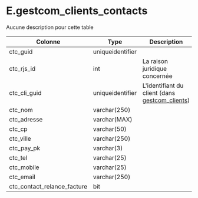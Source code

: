 # E.gestcom_clients_contacts

Aucune description pour cette table

Colonne|Type|Description
---|---|---
ctc_guid|uniqueidentifier|
ctc_rjs_id|int|La raison juridique concernée 
ctc_cli_guid|uniqueidentifier|L'identifiant du client (dans [gestcom_clients](generated_gestcom_clients.md)) 
ctc_nom|varchar(250)|
ctc_adresse|varchar(MAX)|
ctc_cp|varchar(50)|
ctc_ville|varchar(250)|
ctc_pay_pk|varchar(3)|
ctc_tel|varchar(25)|
ctc_mobile|varchar(25)|
ctc_email|varchar(250)|
ctc_contact_relance_facture|bit|
